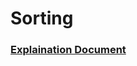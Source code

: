 # Sorting

### [Explaination Document](https://docs.google.com/document/d/1Dyq69wCfwkj-p8q1REyM-a7lSRWtoH4HYvH2cNM3joM/edit?usp=sharing)
